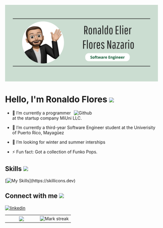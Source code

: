 <p align="center">
    <img width="1000" src="https://github.com/ronaldoflores9/ronaldoflores9/blob/main/banner_ronaldo.png">
</p>

<h1> Hello, I'm Ronaldo Flores <img src = "https://raw.githubusercontent.com/MartinHeinz/MartinHeinz/master/wave.gif" width = 30px> </h1>
<p align='center'>
</p>


<img width="55%" align="right" alt="Github" src="https://raw.githubusercontent.com/onimur/.github/master/.resources/git-header.svg" />

- 🔭 I’m currently a programmer at the startup company MiUni LLC.
  
- 🌱 I’m currently a third-year Software Engineer student at the Univerisity of Puerto Rico, Mayagüez
  
- 🏢 I’m looking for winter and summer interships
    
- ⚡ Fun fact: Got a collection of Funko Pops.

<h2> Skills <img src = "https://media2.giphy.com/media/QssGEmpkyEOhBCb7e1/giphy.gif?cid=ecf05e47a0n3gi1bfqntqmob8g9aid1oyj2wr3ds3mg700bl&rid=giphy.gif" width = 32px> </h2>

[![My Skills](https://skillicons.dev/icons?i=html,css,cpp,dart,eclipse,figma,firebase,flutter,latex,obsidian,pycharm,py,vscode,)](https://skillicons.dev)



<h2> Connect with me <img src='https://raw.githubusercontent.com/ShahriarShafin/ShahriarShafin/main/Assets/handshake.gif' width="100px"> </h2>

<a href="https://www.linkedin.com/in/ronaldo-flores-nazario/" target="blank"><img align="center" src="https://user-images.githubusercontent.com/88904952/234979284-68c11d7f-1acc-4f0c-ac78-044e1037d7b0.png" alt="linkedin" height="50" width="50" /></a>


  
</p>
  
<!--- stats & Trophy (start) -->
<p align="center">
  <!--- stats (start) -->
<table align="center">
<tr border="none">
<td width="50%" align="center">
  
  <img  align="center"  src="https://github-readme-stats.vercel.app/api?username=ronaldoflores9&theme=dark&show_icons=true&count_private=true" />


<td width="50%" align="center">

  <img  title="🔥 Get streak stats for your profile at git.io/streak-stats" alt="Mark streak" src="https://github-readme-streak-stats.herokuapp.com/?user=ronaldoflores9&theme=dark&hide_border=false" /> 
</td>
  
  </td>
</tr>
</table>
<!--- stats (end) -->


<br>
